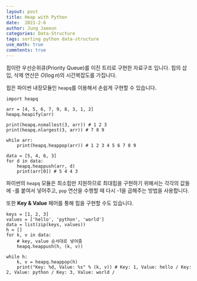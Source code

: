 ```yaml
---
layout: post
title: Heap with Python
date:  2021-2-6
author: Jung Jaeeun
categories: Data-Structure
tags: sorting python data-structure
use_math: true
commtents: true
---
```


힙이란 우선순위큐(Priority Queue)를 이진 트리로 구현한 자료구조 입니다.
힙의 삽입, 삭제 연산은 $O(\log n)$의 시간복잡도를 가집니다.

힙은 파이썬 내장모듈인 ```heapq```를 이용해서 손쉽게 구현할 수 있습니다.

```python3
import heapq

arr = [4, 5, 6, 7, 9, 8, 3, 1, 2]
heapq.heapify(arr)

print(heapq.nsmallest(3, arr)) # 1 2 3
print(heapq.nlargest(3, arr)) # 7 8 9

while arr:
    print(heapq.heappop(arr)) # 1 2 3 4 5 6 7 8 9

data = [5, 4, 6, 3]
for d in data:
    heapq.heappush(arr, d)
    print(arr[0]) # 5 4 4 3
```

파이썬의 ```heapq``` 모듈은 최소힙만 지원하므로 최대힙을 구현하기 위해서는 각각의 값들에 -를 붙여서 넣어주고, ```pop``` 연산을 수행할 때 다시 -1을 곱해주는 방법을 사용합니다.

또한 **Key & Value** 페어를 통해 힙을 구현할 수도 있습니다.

```python3
keys = [1, 2, 3]
values = ['hello', 'python', 'world']
data = list(zip(keys, values))
h = []
for k, v in data:
    # key, value 순서대로 넣어줌
    heapq.heappush(h, (k, v))

while h:
    k, v = heapq.heappop(h)
    print("Key: %d, Value: %s" % (k, v)) # Key: 1, Value: hello / Key: 2, Value: python / Key: 3, Value: world /
```